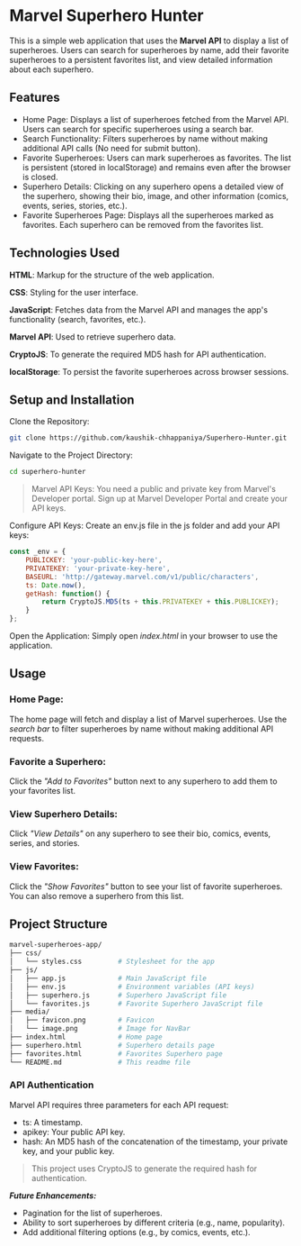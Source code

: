 # Marvel Superhero Hunter
This is a simple web application that uses the **Marvel API** to display a list of superheroes. Users can search for superheroes by name, add their favorite superheroes to a persistent favorites list, and view detailed information about each superhero.

## Features
- Home Page: Displays a list of superheroes fetched from the Marvel API. Users can search for specific superheroes using a search bar.
- Search Functionality: Filters superheroes by name without making additional API calls (No need for submit button).
- Favorite Superheroes: Users can mark superheroes as favorites. The list is persistent (stored in localStorage) and remains even after the browser is closed.
- Superhero Details: Clicking on any superhero opens a detailed view of the superhero, showing their bio, image, and other information (comics, events, series, stories, etc.).
- Favorite Superheroes Page: Displays all the superheroes marked as favorites. Each superhero can be removed from the favorites list.

## Technologies Used
**HTML**: Markup for the structure of the web application.

**CSS**: Styling for the user interface.

**JavaScript**: Fetches data from the Marvel API and manages the app's functionality (search, favorites, etc.).

**Marvel API**: Used to retrieve superhero data.

**CryptoJS**: To generate the required MD5 hash for API authentication.

**localStorage**: To persist the favorite superheroes across browser sessions.

## Setup and Installation
Clone the Repository:

```bash
git clone https://github.com/kaushik-chhappaniya/Superhero-Hunter.git
```
Navigate to the Project Directory:
``` bash
cd superhero-hunter
```
>Marvel API Keys:
You need a public and private key from Marvel's Developer portal.
Sign up at Marvel Developer Portal and create your API keys.

Configure API Keys:
Create an env.js file in the js folder and add your API keys:

```javascript 
const _env = {
    PUBLICKEY: 'your-public-key-here',
    PRIVATEKEY: 'your-private-key-here',
    BASEURL: 'http://gateway.marvel.com/v1/public/characters',
    ts: Date.now(),
    getHash: function() {
        return CryptoJS.MD5(ts + this.PRIVATEKEY + this.PUBLICKEY);
    }
};
```

Open the Application:
Simply open *index.html* in your browser to use the application.

## Usage
### Home Page:
The home page will fetch and display a list of Marvel superheroes. Use the *search bar* to filter superheroes by name without making additional API requests.

### Favorite a Superhero:
Click the *"Add to Favorites"* button next to any superhero to add them to your favorites list.

### View Superhero Details:
Click *"View Details"* on any superhero to see their bio, comics, events, series, and stories.

### View Favorites:
Click the *"Show Favorites"* button to see your list of favorite superheroes. You can also remove a superhero from this list.

## Project Structure
```bash
marvel-superheroes-app/
├── css/
│   └── styles.css         # Stylesheet for the app
├── js/
│   ├── app.js             # Main JavaScript file
│   ├── env.js             # Environment variables (API keys)
│   ├── superhero.js       # Superhero JavaScript file
│   └── favorites.js       # Favorite Superhero JavaScript file
├── media/
│   ├── favicon.png        # Favicon
│   └── image.png          # Image for NavBar 
├── index.html             # Home page
├── superhero.html         # Superhero details page
├── favorites.html         # Favorites Superhero page
└── README.md              # This readme file
```

### API Authentication
Marvel API requires three parameters for each API request:

- ts: A timestamp.
- apikey: Your public API key.
- hash: An MD5 hash of the concatenation of the timestamp, your private key, and your public key.
> This project uses CryptoJS to generate the required hash for authentication.


***Future Enhancements:***

- Pagination for the list of superheroes.
- Ability to sort superheroes by different criteria (e.g., name, popularity).
- Add additional filtering options (e.g., by comics, events, etc.).
